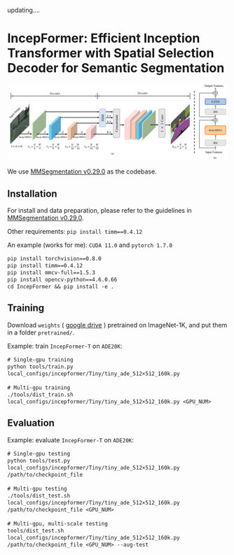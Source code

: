 updating....
# IncepFormer: Efficient Inception Transformer with Spatial Selection Decoder for Semantic Segmentation

<!-- ![image](resources/image.png) -->
<div align="center">
  <img src="./images/IncepFormer.png">
</div>
<p align="center">
  
</p>

<!-- ### [Project page](https://github.com/shendu0321/IncepFormer) | [Paper](http://arxiv.org/abs/2212.03035)

IncepFormer: Efficient Inception Transformer with Pyramid Pooling for Semantic Segmentation.<br>
Lihua Fu, Haoyue Tian, Xiangping Bryce Zhai, Pan Gao, Xiaojiang Peng

This repository contains the official Pytorch implementation of training & evaluation code and the pretrained models for [IncepFormer](http://arxiv.org/abs/2212.03035). -->


We use [MMSegmentation v0.29.0](https://github.com/open-mmlab/mmsegmentation/tree/v0.29.0) as the codebase.



## Installation

For install and data preparation, please refer to the guidelines in [MMSegmentation v0.29.0](https://github.com/open-mmlab/mmsegmentation/tree/v0.29.0).

Other requirements:
```pip install timm==0.4.12```

An example (works for me): ```CUDA 11.0``` and  ```pytorch 1.7.0``` 

```
pip install torchvision==0.8.0
pip install timm==0.4.12
pip install mmcv-full==1.5.3 
pip install opencv-python==4.6.0.66
cd IncepFormer && pip install -e .
```

## Training

Download `weights` 
(
[google drive](https://drive.google.com/drive/folders/1EbmtUFy8WjYoeTEf2qG1sdOYYyVLtKm_?usp=sharing)
) 
pretrained on ImageNet-1K, and put them in a folder ```pretrained/```.

Example: train ```IncepFormer-T``` on ```ADE20K```:

```
# Single-gpu training
python tools/train.py local_configs/incepformer/Tiny/tiny_ade_512×512_160k.py

# Multi-gpu training
./tools/dist_train.sh local_configs/incepformer/Tiny/tiny_ade_512×512_160k.py <GPU_NUM>
```

## Evaluation

Example: evaluate ```IncepFormer-T``` on ```ADE20K```:

```
# Single-gpu testing
python tools/test.py local_configs/incepformer/Tiny/tiny_ade_512×512_160k.py /path/to/checkpoint_file

# Multi-gpu testing
./tools/dist_test.sh local_configs/incepformer/Tiny/tiny_ade_512×512_160k.py /path/to/checkpoint_file <GPU_NUM>

# Multi-gpu, multi-scale testing
tools/dist_test.sh local_configs/incepformer/Tiny/tiny_ade_512×512_160k.py /path/to/checkpoint_file <GPU_NUM> --aug-test
```

